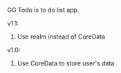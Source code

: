 GG Todo is to do list app.

v1.1:
1. Use realm instead of CoreData

v1.0:
1. Use CoreData to store user's data


